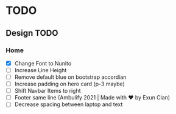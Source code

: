 # TODO

## Design TODO
### Home
- [x] Change Font to Nunito
- [ ] Increase Line Height
- [ ] Remove default blue on bootstrap accordian
- [ ] Increase padding on hero card (p-3 maybe)
- [ ] Shift Navbar Items to right
- [ ] Footer same line (Ambulify 2021 | Made with ❤️  by Exun Clan)
- [ ] Decrease spacing between laptop and text
